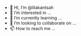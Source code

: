 - 👋 Hi, I’m @lilakantsah
- 👀 I’m interested in ...
- 🌱 I’m currently learning ...
- 💞️ I’m looking to collaborate on ...
- 📫 How to reach me ...

<!---
lilakantsah/lilakantsah is a ✨ special ✨ repository because its `README.md` (this file) appears on your GitHub profile.
You can click the Preview link to take a look at your changes.
--->
